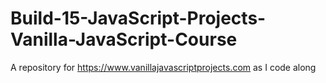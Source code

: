 # Build-15-JavaScript-Projects-Vanilla-JavaScript-Course
A repository for https://www.vanillajavascriptprojects.com as I code along
